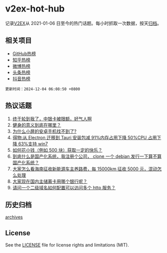# v2ex-hot-hub

 记录[V2EX](https://www.v2ex.com/)从 2021-01-06 日至今的热门话题。每小时抓取一次数据，按天[归档](archives)。
 
 ## 相关项目

- [GitHub热榜](https://github.com/snaildev/github-hot-hub)
- [知乎热榜](https://github.com/snaildev/zhihu-hot-hub)
- [微博热榜](https://github.com/snaildev/weibo-hot-hub)
- [头条热榜](https://github.com/snaildev/toutiao-hot-hub)
- [抖音热榜](https://github.com/snaildev/douyin-hot-hub)


 `更新时间：2024-12-04 06:08:50 +0800`

## 热议话题

1. [终于轮到我了，中银卡被限额，好气人啊](https://www.v2ex.com/t/1094611)
1. [健身的意义到底在哪里？](https://www.v2ex.com/t/1094548)
1. [为什么小屏的安卓手机找不到了?](https://www.v2ex.com/t/1094591)
1. [得物:从 Electron 迁移到 Tauri 安装包减 91%内存占用下降 50%CPU 占用下降 63%支持 win7](https://www.v2ex.com/t/1094563)
1. [如何花小钱（例如 500 块）获取一定的快乐？](https://www.v2ex.com/t/1094720)
1. [到底什么是国产化系统，我注册个公司， clone 一个 debian 发行一下算不算国产化系统？](https://www.v2ex.com/t/1094653)
1. [大家怎么看海南征收新能源车主养路费，每 15000km 征收 5000 元，混动怎么处理](https://www.v2ex.com/t/1094603)
1. [大家现在国内主储蓄卡用哪个银行呢？](https://www.v2ex.com/t/1094626)
1. [请问一个二级域名如何配置可以访问多个 http 服务？](https://www.v2ex.com/t/1094593)

## 历史归档

[archives](archives)

## License

See the [LICENSE](LICENSE) file for license rights and limitations (MIT).
